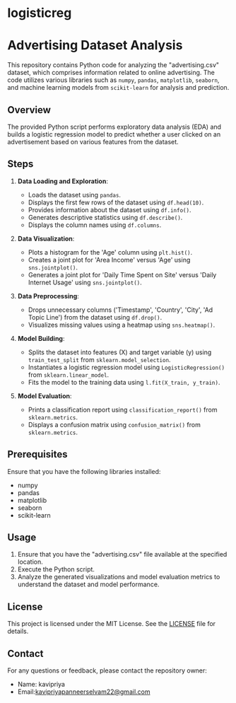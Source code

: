 # logisticreg
# Advertising Dataset Analysis

This repository contains Python code for analyzing the "advertising.csv" dataset, which comprises information related to online advertising. The code utilizes various libraries such as `numpy`, `pandas`, `matplotlib`, `seaborn`, and machine learning models from `scikit-learn` for analysis and prediction.

## Overview

The provided Python script performs exploratory data analysis (EDA) and builds a logistic regression model to predict whether a user clicked on an advertisement based on various features from the dataset.

## Steps

1. **Data Loading and Exploration**:
   - Loads the dataset using `pandas`.
   - Displays the first few rows of the dataset using `df.head(10)`.
   - Provides information about the dataset using `df.info()`.
   - Generates descriptive statistics using `df.describe()`.
   - Displays the column names using `df.columns`.

2. **Data Visualization**:
   - Plots a histogram for the 'Age' column using `plt.hist()`.
   - Creates a joint plot for 'Area Income' versus 'Age' using `sns.jointplot()`.
   - Generates a joint plot for 'Daily Time Spent on Site' versus 'Daily Internet Usage' using `sns.jointplot()`.

3. **Data Preprocessing**:
   - Drops unnecessary columns ('Timestamp', 'Country', 'City', 'Ad Topic Line') from the dataset using `df.drop()`.
   - Visualizes missing values using a heatmap using `sns.heatmap()`.

4. **Model Building**:
   - Splits the dataset into features (X) and target variable (y) using `train_test_split` from `sklearn.model_selection`.
   - Instantiates a logistic regression model using `LogisticRegression()` from `sklearn.linear_model`.
   - Fits the model to the training data using `l.fit(X_train, y_train)`.

5. **Model Evaluation**:
   - Prints a classification report using `classification_report()` from `sklearn.metrics`.
   - Displays a confusion matrix using `confusion_matrix()` from `sklearn.metrics`.

## Prerequisites

Ensure that you have the following libraries installed:
- numpy
- pandas
- matplotlib
- seaborn
- scikit-learn

## Usage

1. Ensure that you have the "advertising.csv" file available at the specified location.
2. Execute the Python script.
3. Analyze the generated visualizations and model evaluation metrics to understand the dataset and model performance.

## License

This project is licensed under the MIT License. See the [LICENSE](LICENSE) file for details.

## Contact

For any questions or feedback, please contact the repository owner:
- Name: kavipriya
- Email:kavipriyapanneerselvam22@gmail.com
